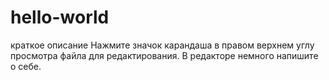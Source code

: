 # hello-world
краткое описание
Нажмите  значок карандаша в правом верхнем углу просмотра файла для редактирования.
В редакторе немного напишите о себе.
